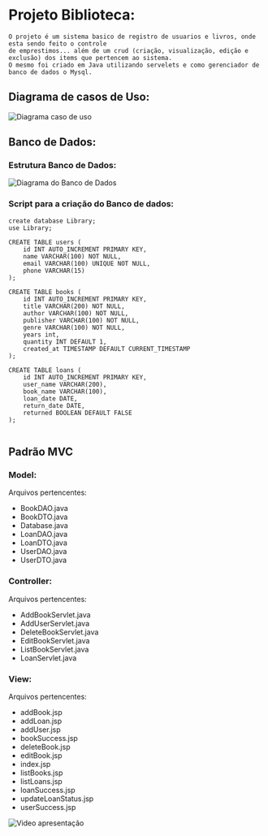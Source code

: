 ﻿# Projeto Biblioteca:

    O projeto é um sistema basico de registro de usuarios e livros, onde esta sendo feito o controle
    de emprestimos... além de um crud (criação, visualização, edição e exclusão) dos items que pertencem ao sistema.
    O mesmo foi criado em Java utilizando servelets e como gerenciador de banco de dados o Mysql.

## Diagrama de casos de Uso:


![**Diagrama caso de uso**](Imagens/casoUso.png)


## Banco de Dados:

### Estrutura Banco de Dados:

![**Diagrama do Banco de Dados**](Imagens/bancodeDados.png)


### Script para a criação do Banco de dados:


```
create database Library;
use Library;

CREATE TABLE users (
    id INT AUTO_INCREMENT PRIMARY KEY,
    name VARCHAR(100) NOT NULL,
    email VARCHAR(100) UNIQUE NOT NULL,
    phone VARCHAR(15)
);

CREATE TABLE books (
    id INT AUTO_INCREMENT PRIMARY KEY,
    title VARCHAR(200) NOT NULL,
    author VARCHAR(100) NOT NULL,
    publisher VARCHAR(100) NOT NULL,
    genre VARCHAR(100) NOT NULL,
    years int,
    quantity INT DEFAULT 1,
    created_at TIMESTAMP DEFAULT CURRENT_TIMESTAMP
);

CREATE TABLE loans (
    id INT AUTO_INCREMENT PRIMARY KEY,
    user_name VARCHAR(200),
    book_name VARCHAR(100),
    loan_date DATE,
    return_date DATE,
    returned BOOLEAN DEFAULT FALSE
);


```




## Padrão MVC 


### Model:
Arquivos pertencentes:
* BookDAO.java
* BookDTO.java
* Database.java
* LoanDAO.java
* LoanDTO.java
* UserDAO.java
* UserDTO.java

### Controller:
Arquivos pertencentes:
* AddBookServlet.java
* AddUserServlet.java
* DeleteBookServlet.java
* EditBookServlet.java
* ListBookServlet.java
* LoanServlet.java


### View: 
Arquivos pertencentes:
* addBook.jsp
* addLoan.jsp
* addUser.jsp
* bookSuccess.jsp
* deleteBook.jsp
* editBook.jsp
* index.jsp
* listBooks.jsp
* listLoans.jsp
* loanSuccess.jsp
* updateLoanStatus.jsp
* userSuccess.jsp


![**Video apresentação**](https://drive.google.com/file/d/1-l_dd0zOgFUVkohSzH_VHpijmpiFyq2a/view?usp=sharing)
